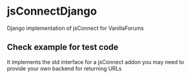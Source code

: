 jsConnectDjango
===============

Django implementation of jsConnect for VanillaForums

## Check example for test code

It implements the std interface for a jsConnect addon
you may need to provide your own backend for returning URLs